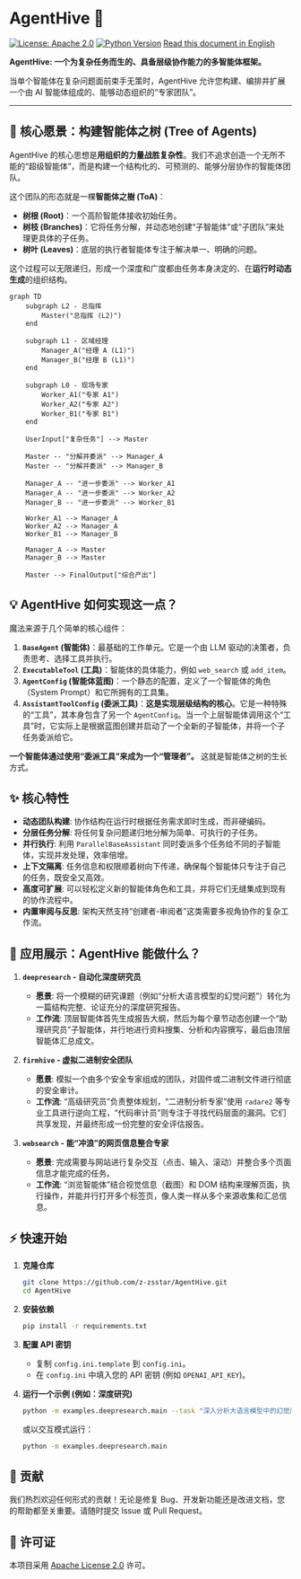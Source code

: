 # AgentHive 🐝

[![License: Apache 2.0](https://img.shields.io/badge/License-Apache%202.0-blue.svg)](https://opensource.org/licenses/Apache-2.0)
[![Python Version](https://img.shields.io/badge/python-3.9+-blue.svg)](https://www.python.org/downloads/)
[Read this document in English](./README_EN.md)

**AgentHive: 一个为复杂任务而生的、具备层级协作能力的多智能体框架。**

当单个智能体在复杂问题面前束手无策时，AgentHive 允许您构建、编排并扩展一个由 AI 智能体组成的、能够动态组织的“专家团队”。

---

## 🌟 核心愿景：构建智能体之树 (Tree of Agents)

AgentHive 的核心思想是**用组织的力量战胜复杂性**。我们不追求创造一个无所不能的“超级智能体”，而是构建一个结构化的、可预测的、能够分层协作的智能体团队。

这个团队的形态就是一棵**智能体之樹 (ToA)**：

*   **树根 (Root)**：一个高阶智能体接收初始任务。
*   **树枝 (Branches)**：它将任务分解，并动态地创建“子智能体”或“子团队”来处理更具体的子任务。
*   **树叶 (Leaves)**：底层的执行者智能体专注于解决单一、明确的问题。

这个过程可以无限递归，形成一个深度和广度都由任务本身决定的、在**运行时动态生成**的组织结构。

```mermaid
graph TD
    subgraph L2 - 总指挥
        Master("总指挥 (L2)")
    end

    subgraph L1 - 区域经理
        Manager_A("经理 A (L1)")
        Manager_B("经理 B (L1)")
    end

    subgraph L0 - 现场专家
        Worker_A1("专家 A1")
        Worker_A2("专家 A2")
        Worker_B1("专家 B1")
    end

    UserInput["复杂任务"] --> Master
    
    Master -- "分解并委派" --> Manager_A
    Master -- "分解并委派" --> Manager_B
    
    Manager_A -- "进一步委派" --> Worker_A1
    Manager_A -- "进一步委派" --> Worker_A2
    Manager_B -- "进一步委派" --> Worker_B1

    Worker_A1 --> Manager_A
    Worker_A2 --> Manager_A
    Worker_B1 --> Manager_B

    Manager_A --> Master
    Manager_B --> Master
    
    Master --> FinalOutput["综合产出"]
```

## 💡 AgentHive 如何实现这一点？

魔法来源于几个简单的核心组件：

1.  **`BaseAgent` (智能体)**：最基础的工作单元。它是一个由 LLM 驱动的决策者，负责思考、选择工具并执行。
2.  **`ExecutableTool` (工具)**：智能体的具体能力，例如 `web_search` 或 `add_item`。
3.  **`AgentConfig` (智能体蓝图)**：一个静态的配置，定义了一个智能体的角色（System Prompt）和它所拥有的工具集。
4.  **`AssistantToolConfig` (委派工具)**：**这是实现层级结构的核心**。它是一种特殊的“工具”，其本身包含了另一个 `AgentConfig`。当一个上层智能体调用这个“工具”时，它实际上是根据蓝图创建并启动了一个全新的子智能体，并将一个子任务委派给它。

**一个智能体通过使用“委派工具”来成为一个“管理者”。** 这就是智能体之树的生长方式。

## ✨ 核心特性

*   **动态团队构建**: 协作结构在运行时根据任务需求即时生成，而非硬编码。
*   **分层任务分解**: 将任何复杂问题递归地分解为简单、可执行的子任务。
*   **并行执行**: 利用 `ParallelBaseAssistant` 同时委派多个任务给不同的子智能体，实现并发处理，效率倍增。
*   **上下文隔离**: 任务信息和权限顺着树向下传递，确保每个智能体只专注于自己的任务，既安全又高效。
*   **高度可扩展**: 可以轻松定义新的智能体角色和工具，并将它们无缝集成到现有的协作流程中。
*   **内置审阅与反思**: 架构天然支持“创建者-审阅者”这类需要多视角协作的复杂工作流。

## 🚀 应用展示：AgentHive 能做什么？

1.  **`deepresearch` - 自动化深度研究员**
    *   **愿景**: 将一个模糊的研究课题（例如“分析大语言模型的幻觉问题”）转化为一篇结构完整、论证充分的深度研究报告。
    *   **工作流**: 顶层智能体首先生成报告大纲，然后为每个章节动态创建一个“助理研究员”子智能体，并行地进行资料搜集、分析和内容撰写，最后由顶层智能体汇总成文。

2.  **`firmhive` - 虚拟二进制安全团队**
    *   **愿景**: 模拟一个由多个安全专家组成的团队，对固件或二进制文件进行彻底的安全审计。
    *   **工作流**: “高级研究员”负责整体规划，“二进制分析专家”使用 `radare2` 等专业工具进行逆向工程，“代码审计员”则专注于寻找代码层面的漏洞。它们共享发现，并最终形成一份完整的安全评估报告。

3.  **`websearch` - 能“冲浪”的网页信息整合专家**
    *   **愿景**: 完成需要与网站进行复杂交互（点击、输入、滚动）并整合多个页面信息才能完成的任务。
    *   **工作流**: “浏览智能体”结合视觉信息（截图）和 DOM 结构来理解页面，执行操作，并能并行打开多个标签页，像人类一样从多个来源收集和汇总信息。

## ⚡ 快速开始

1.  **克隆仓库**
    ```bash
    git clone https://github.com/z-zsstar/AgentHive.git
    cd AgentHive
    ```

2.  **安装依赖**
    ```bash
    pip install -r requirements.txt
    ```

3.  **配置 API 密钥**
    *   复制 `config.ini.template` 到 `config.ini`。
    *   在 `config.ini` 中填入您的 API 密钥 (例如 `OPENAI_API_KEY`)。

4.  **运行一个示例 (例如：深度研究)**
    ```bash
    python -m examples.deepresearch.main --task "深入分析大语言模型中的幻觉问题"
    ```
    或以交互模式运行：
    ```bash
    python -m examples.deepresearch.main
    ```

## 🤝 贡献

我们热烈欢迎任何形式的贡献！无论是修复 Bug、开发新功能还是改进文档，您的帮助都至关重要。请随时提交 Issue 或 Pull Request。

## 📄 许可证

本项目采用 [Apache License 2.0](LICENSE) 许可。